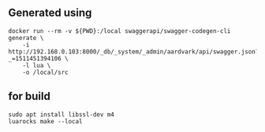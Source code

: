 Generated using
----------------
~~~
docker run --rm -v ${PWD}:/local swaggerapi/swagger-codegen-cli generate \
    -i http://192.168.0.103:8000/_db/_system/_admin/aardvark/api/swagger.json?_=1511451394106 \
    -l lua \
    -o /local/src
~~~

for build
----------------
~~~
sudo apt install libssl-dev m4
luarocks make --local
~~~